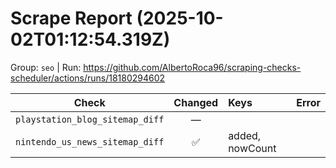 # Scrape Report (2025-10-02T01:12:54.319Z)

Group: `seo`  |  Run: https://github.com/AlbertoRoca96/scraping-checks-scheduler/actions/runs/18180294602

| Check | Changed | Keys | Error |
|---|:---:|:--|:--|
| `playstation_blog_sitemap_diff` | — |  |  |
| `nintendo_us_news_sitemap_diff` | ✅ | added, nowCount |  |
